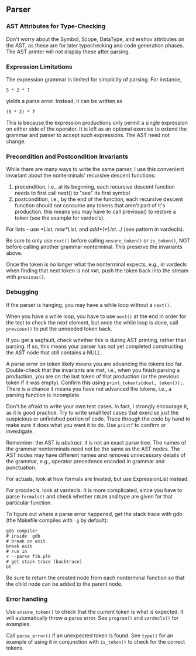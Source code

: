 ## Parser

### AST Attributes for Type-Checking

Don't worry about the Symbol, Scope, DataType, and ershov attributes
on the AST, as these are for later typechecking and code generation
phases.  The AST printer will not display these after parsing.

### Expression Limitations

The expression grammar is limited for simplicity of parsing.  For instance,

    5 * 2 * 7
    
yields a parse error.  Instead, it can be written as

    (5 * 2) * 7

This is because the expression productions only permit a single
expression on either side of the operator.  It is left as an optional
exercise to extend the grammar and parser to accept such expressions.
The AST need not change.

### Precondition and Postcondition Invariants

While there are many ways to write the same parser, I use this convenient invariant about the nonterminals' recursive descent functions:

  1. precondition, i.e., at its begnning, each recursive descent function needs to first call next() to "see" its first symbol
  2. postcondition, i.e., by the end of the function, each recursive descent function should not consume any tokens that aren't part of it's production. this means you may have to call previous() to restore a token (see the example for vardecls).

For lists - use _*List_, _new*List_, and _add*(*List...)_ (see pattern in vardecls).

Be sure to only use `next()` before calling `ensure_token()` or `is_token()`, NOT before calling another grammar nonterminal.  This preserve the invariants above.

Once the token is no longer what the nonterminal expects, e.g., in
vardecls when finding that next token is not `VAR`, push the token
back into the stream with `previous()`.

### Debugging

If the parser is hanging, you may have a while loop without a `next()`.

When you have a while loop, you have to use `next()` at the end in order for the test to check the next element, but once the while loop is done, call `previous()` to put the unneeded token back.

If you get a segfault, check whether this is during AST printing, rather than parsing.  If so, this means your parser has not yet completed constructing the AST node that still contains a NULL.

A parse error on token likely means you are advancing the tokens too far.  Double-check that the invariants are met, i.e., when you finish parsing a production, you are on the last token of that production (or the previous token if it was empty).  Confirm this using `print_token(stdout, token());`.  There is a chance it means you have not advanced the tokens, i.e., a parsing function is incomplete.

Don't be afraid to write your own test cases.  In fact, I strongly encourage it, as it is good practice.  Try to write small test cases that exercise just the suspicious or unfinished portion of code.  Trace through the code by hand to make sure it does what you want it to do.  Use `printf` to confirm or investigate.

Remember: the AST is _abstract_.  it is not an exact parse tree.  The
names of the grammar nonterminals need not be the same as the AST
nodes.  The AST nodes may have different names and removes unnecessary
details of the grammar, e.g., operator precedence encoded in grammar
and punctuation.

For actuals, look at how formals are treated, but use ExpressionList instead.

For procdecls, look at vardecls.  It is more complicated, since you
have to parse `formals()` and check whether `COLON` and type are given
for that particular function.

To figure out where a parse error happened, get the stack trace with gdb (the Makefile compiles with `-g` by default):

    gdb compiler
    # inside  gdb
    # break on exit
    break exit
    # run in
    r --parse fib.pl0
    # get stack trace (backtrace)
    bt

Be sure to return the created node from each nonterminal function so
that the child node can be added to the parent node.

### Error handling

Use `ensure_token()` to check that the current token is what is
expected.  It will automatically throw a parse error.  See `program()` and `vardecls()` for examples.  

Call `parse_error()` if an unexpected token is found.  See `type()`
for an example of using it in conjunction with `is_token()` to check
for the correct tokens.
